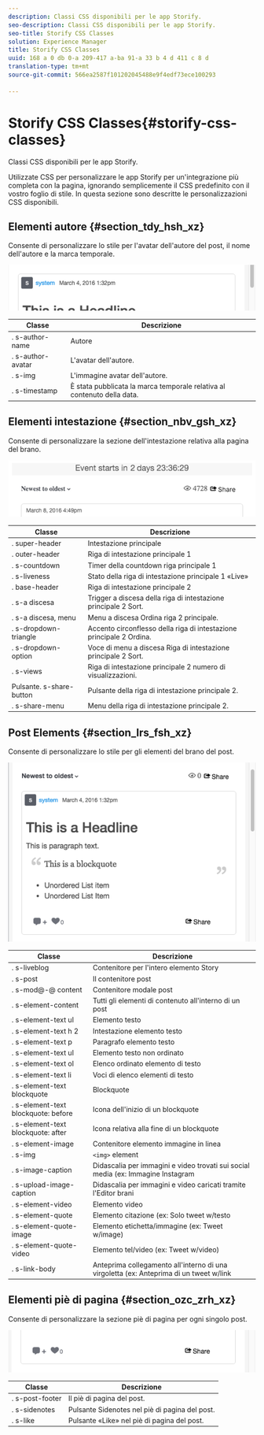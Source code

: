 ```yaml
---
description: Classi CSS disponibili per le app Storify.
seo-description: Classi CSS disponibili per le app Storify.
seo-title: Storify CSS Classes
solution: Experience Manager
title: Storify CSS Classes
uuid: 168 a 0 db 0-a 209-417 a-ba 91-a 33 b 4 d 411 c 8 d
translation-type: tm+mt
source-git-commit: 566ea2587f101202045488e9f4edf73ece100293

---
```



# Storify CSS Classes{#storify-css-classes}

Classi CSS disponibili per le app Storify.

Utilizzate CSS per personalizzare le app Storify per un'integrazione più completa con la pagina, ignorando semplicemente il CSS predefinito con il vostro foglio di stile. In questa sezione sono descritte le personalizzazioni CSS disponibili.

## Elementi autore {#section_tdy_hsh_xz}

Consente di personalizzare lo stile per l'avatar dell'autore del post, il nome dell'autore e la marca temporale.

![](assets/StorifyAuthorCSS.png)

| Classe | Descrizione |
|---|---|
| . s-author-name | Autore |
| . s-author-avatar | L'avatar dell'autore. |
| . s-img | L'immagine avatar dell'autore. |
| . s-timestamp | È stata pubblicata la marca temporale relativa al contenuto della data. |

## Elementi intestazione {#section_nbv_gsh_xz}

Consente di personalizzare la sezione dell'intestazione relativa alla pagina del brano.

![](assets/StorifyHeaderCSS-countdown-1.png)

| **Classe** | **Descrizione** |
|---|---|
| . super-header | Intestazione principale |
| . outer-header | Riga di intestazione principale 1 |
| . s-countdown | Timer della countdown riga principale 1 |
| . s-liveness | Stato della riga di intestazione principale 1 «Live» |
| . base-header | Riga di intestazione principale 2 |
| . s-a discesa | Trigger a discesa della riga di intestazione principale 2 Sort. |
| . s-a discesa, menu | Menu a discesa Ordina riga 2 principale. |
| . s-dropdown-triangle | Accento circonflesso della riga di intestazione principale 2 Ordina. |
| . s-dropdown-option | Voce di menu a discesa Riga di intestazione principale 2 Sort. |
| . s-views | Riga di intestazione principale 2 numero di visualizzazioni. |
| Pulsante. s-share-button | Pulsante della riga di intestazione principale 2. |
| . s-share-menu | Menu della riga di intestazione principale 2. |

## Post Elements {#section_lrs_fsh_xz}

Consente di personalizzare lo stile per gli elementi del brano del post.

![](assets/StorifyPostCSS.png)

| **Classe** | **Descrizione** |
|---|---|
| . s-liveblog | Contenitore per l'intero elemento Story |
| . s-post | Il contenitore post |
| . s-mod@-@ content | Contenitore modale post |
| . s-element-content | Tutti gli elementi di contenuto all'interno di un post |
| . s-element-text ul | Elemento testo |
| . s-element-text h 2 | Intestazione elemento testo |
| . s-element-text p | Paragrafo elemento testo |
| . s-element-text ul | Elemento testo non ordinato |
| . s-element-text ol | Elenco ordinato elemento di testo |
| . s-element-text li | Voci di elenco elementi di testo |
| . s-element-text blockquote | Blockquote |
| . s-element-text blockquote: before | Icona dell'inizio di un blockquote |
| . s-element-text blockquote: after | Icona relativa alla fine di un blockquote |
| . s-element-image | Contenitore elemento immagine in linea |
| . s-img | `<img>` element |
| . s-image-caption | Didascalia per immagini e video trovati sui social media (ex: Immagine Instagram |
| . s-upload-image-caption | Didascalia per immagini e video caricati tramite l'Editor brani |
| . s-element-video | Elemento video |
| . s-element-quote | Elemento citazione (ex: Solo tweet w/testo |
| . s-element-quote-image | Elemento etichetta/immagine (ex: Tweet w/image) |
| . s-element-quote-video | Elemento tel/video (ex: Tweet w/video) |
| . s-link-body | Anteprima collegamento all'interno di una virgoletta (ex: Anteprima di un tweet w/link |

## Elementi piè di pagina {#section_ozc_zrh_xz}

Consente di personalizzare la sezione piè di pagina per ogni singolo post.

![](assets/storify_CSS_footer.png)

| **Classe** | **Descrizione** |
|---|---|
| . s-post-footer | Il piè di pagina del post. |
| . s-sidenotes | Pulsante Sidenotes nel piè di pagina del post. |
| . s-like | Pulsante «Like» nel piè di pagina del post. |
